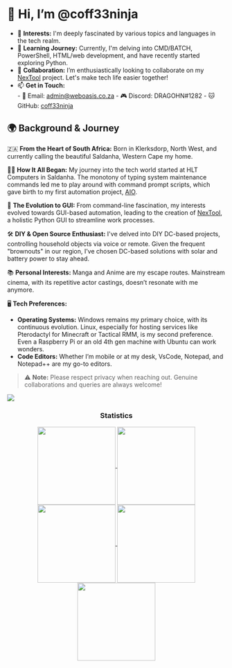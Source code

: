 # 👋 Hi, I’m @coff33ninja

- 👀 **Interests:** I'm deeply fascinated by various topics and languages in the tech realm.
- 🌱 **Learning Journey:** Currently, I'm delving into CMD/BATCH, PowerShell, HTML/web development, and have recently started exploring Python.
- 💞️ **Collaboration:** I’m enthusiastically looking to collaborate on my [NexTool](https://github.com/coff33ninja/NexTool-Windows-Suite) project. Let's make tech life easier together!
- 📫 **Get in Touch:**
  <div align="left">
  - 💌 Email: <a href="mailto:admin@weboasis.co.za">admin@weboasis.co.za</a>
  - 🎮 Discord: DRAGOHN#1282
  - 🐱 GitHub: <a href="https://github.com/coff33ninja">coff33ninja</a>
## 🌍 **Background & Journey**

🇿🇦 **From the Heart of South Africa:** 
Born in Klerksdorp, North West, and currently calling the beautiful Saldanha, Western Cape my home.

👨‍💻 **How It All Began:** 
My journey into the tech world started at HLT Computers in Saldanha. The monotony of typing system maintenance commands led me to play around with command prompt scripts, which gave birth to my first automation project, [AIO](https://github.com/coff33ninja/AIO).

🐍 **The Evolution to GUI:** 
From command-line fascination, my interests evolved towards GUI-based automation, leading to the creation of [NexTool](https://github.com/coff33ninja/NexTool-Windows-Suite), a holistic Python GUI to streamline work processes.

🛠 **DIY & Open Source Enthusiast:** 
I've delved into DIY DC-based projects, controlling household objects via voice or remote. Given the frequent "brownouts" in our region, I’ve chosen DC-based solutions with solar and battery power to stay ahead.

📚 **Personal Interests:** 
Manga and Anime are my escape routes. Mainstream cinema, with its repetitive actor castings, doesn’t resonate with me anymore.

🖥 **Tech Preferences:** 
- **Operating Systems:** Windows remains my primary choice, with its continuous evolution. Linux, especially for hosting services like Pterodactyl for Minecraft or Tactical RMM, is my second preference. Even a Raspberry Pi or an old 4th gen machine with Ubuntu can work wonders.
- **Code Editors:** Whether I’m mobile or at my desk, VsCode, Notepad, and Notepad++ are my go-to editors.

> ⚠️ **Note:** Please respect privacy when reaching out. Genuine collaborations and queries are always welcome!


<img src="https://user-images.githubusercontent.com/73097560/115834477-dbab4500-a447-11eb-908a-139a6edaec5c.gif"><h3 align="center">Statistics</h3>
<div align="center">
<a href="https://github.com/coff33ninja">
<img align="center" src="http://github-profile-summary-cards.vercel.app/api/cards/stats?username=coff33ninja&theme=2077" height="180em" />
<img align="center" src="http://github-profile-summary-cards.vercel.app/api/cards/most-commit-language?username=coff33ninja&theme=2077" height="180em" />
<img align="center" src="http://github-profile-summary-cards.vercel.app/api/cards/repos-per-language?username=coff33ninja&theme=2077" height="180em" />
<img align="center" src="http://github-profile-summary-cards.vercel.app/api/cards/productive-time?username=coff33ninja&theme=2077" height="180em" />
<img align="center" src="http://github-profile-summary-cards.vercel.app/api/cards/profile-details?username=coff33ninja&theme=2077" height="180em" />
</div>


<!---
coff33ninja/coff33ninja is a ✨ special ✨ repository because its `README.md` (this file) appears on your GitHub profile.
You can click the Preview link to take a look at your changes.
--->
